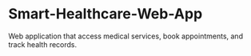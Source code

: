 # Smart-Healthcare-Web-App
Web application that access medical services, book appointments, and track health records.
